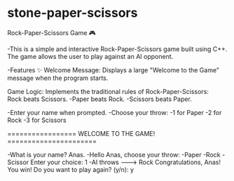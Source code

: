 # stone-paper-scissors
Rock-Paper-Scissors Game 🎮


-This is a simple and interactive Rock-Paper-Scissors game built using C++. The game allows the user to play against an AI opponent.


-Features ✨ Welcome Message: Displays a large "Welcome to the Game" message when the program starts.


Game Logic: Implements the traditional rules of Rock-Paper-Scissors:
<br>Rock beats Scissors.
-Paper beats Rock. 
-Scissors beats Paper.


-Enter your name when prompted. 
-Choose your throw: 
-1 for Paper 
-2 for Rock
-3 for Scissors


================= WELCOME TO THE GAME! ======================


-What is your name? Anas.
-Hello Anas, choose your throw:
-Paper
-Rock
-Scissor Enter your choice: 1
-AI throws ---> Rock Congratulations, Anas! You win! Do you want to play again? (y/n): y 


